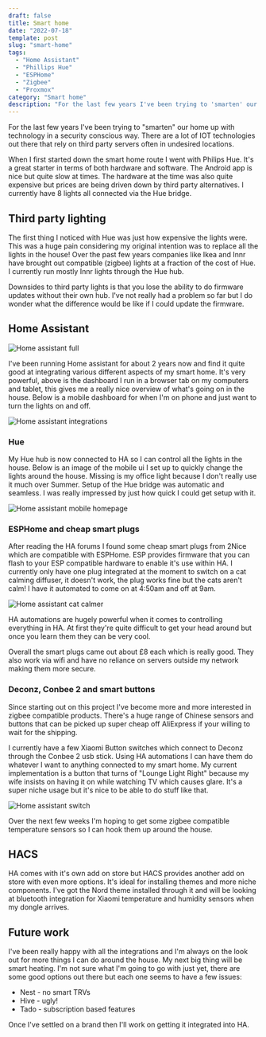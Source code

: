 ```yaml
---
draft: false
title: Smart home
date: "2022-07-18"
template: post
slug: "smart-home"
tags:
  - "Home Assistant"
  - "Phillips Hue"
  - "ESPHome"
  - "Zigbee"
  - "Proxmox"
category: "Smart home"
description: "For the last few years I've been trying to 'smarten' our home up with technology in a security conscious way. There are a lot of IOT technologies out there that rely on third party servers often in undesired locations."
---
```

For the last few years I've been trying to "smarten" our home up with technology in a security conscious way. There are a lot of IOT technologies out there that rely on third party servers often in undesired locations.

When I first started down the smart home route I went with Philips Hue. It's a great starter in terms of both hardware and software. The Android app is nice but quite slow at times. The hardware at the time was also quite expensive but prices are being driven down by third party alternatives. I currently have 8 lights all connected via the Hue bridge.

## Third party lighting

The first thing I noticed with Hue was just how expensive the lights were. This was a huge pain considering my original intention was to replace all the lights in the house! Over the past few years companies like Ikea and Innr have brought out compatible (zigbee) lights at a fraction of the cost of Hue. I currently run mostly Innr lights through the Hue hub.

Downsides to third party lights is that you lose the ability to do firmware updates without their own hub. I've not really had a problem so far but I do wonder what the difference would be like if I could update the firmware.

## Home Assistant

![Home assistant full][smarthome-full]

I've been running Home assistant for about 2 years now and find it quite good at integrating various different aspects of my smart home. It's very powerful, above is the dashboard I run in a browser tab on my computers and tablet, this gives me a really nice overview of what's going on in the house. Below is a mobile dashboard for when I'm on phone and just want to turn the lights on and off.

![Home assistant integrations][smarthome-mobile]

### Hue

My Hue hub is now connected to HA so I can control all the lights in the house. Below is an image of the mobile ui I set up to quickly change the lights around the house. Missing is my office light because I don't really use it much over Summer. Setup of the Hue bridge was automatic and seamless. I was really impressed by just how quick I could get setup with it.

![Home assistant mobile homepage][smarthome-integrations]

### ESPHome and cheap smart plugs

After reading the HA forums I found some cheap smart plugs from 2Nice which are compatible with ESPHome. ESP provides firmware that you can flash to your ESP compatible hardware to enable it's use within HA. I currently only have one plug integrated at the moment to switch on a cat calming diffuser, it doesn't work, the plug works fine but the cats aren't calm! I have it automated to come on at 4:50am and off at 9am.

![Home assistant cat calmer][smarthome-plug]

HA automations are hugely powerful when it comes to controlling everything in HA. At first they're quite difficult to get your head around but once you learn them they can be very cool.

Overall the smart plugs came out about £8 each which is really good. They also work via wifi and have no reliance on servers outside my network making them more secure.

### Deconz, Conbee 2 and smart buttons

Since starting out on this project I've become more and more interested in zigbee compatible products. There's a huge range of Chinese sensors and buttons that can be picked up super cheap off AliExpress if your willing to wait for the shipping.

I currently have a few Xiaomi Button switches which connect to Deconz through the Conbee 2 usb stick. Using HA automations I can have them do whatever I want to anything connected to my smart home. My current implementation is a button that turns of "Lounge Light Right" because my wife insists on having it on while watching TV which causes glare. It's a super niche usage but it's nice to be able to do stuff like that.

![Home assistant switch][smarthome-switch]

Over the next few weeks I'm hoping to get some zigbee compatible temperature sensors so I can hook them up around the house.

## HACS

HA comes with it's own add on store but HACS provides another add on store with even more options. It's ideal for installing themes and more niche components. I've got the Nord theme installed through it and will be looking at bluetooth integration for Xiaomi temperature and humidity sensors when my dongle arrives.

## Future work

I've been really happy with all the integrations and I'm always on the look out for more things I can do around the house. My next big thing will be smart heating. I'm not sure what I'm going to go with just yet, there are some good options out there but each one seems to have a few issues:

* Nest - no smart TRVs
* Hive - ugly!
* Tado - subscription based features

Once I've settled on a brand then I'll work on getting it integrated into HA.

[smarthome-mobile]: ../images/smarthome-mobile.png "Home assistant mobile"
[smarthome-integrations]: ../images/smarthome-integrations.png "Home assistant integrations"
[smarthome-plug]: ../images/smarthome-plug.png "Home assistant cat calmer"
[smarthome-switch]: ../images/smarthome-switch.png "Home assistant switch"
[smarthome-full]: ../images/smarthome-full.png "Home assistant full"